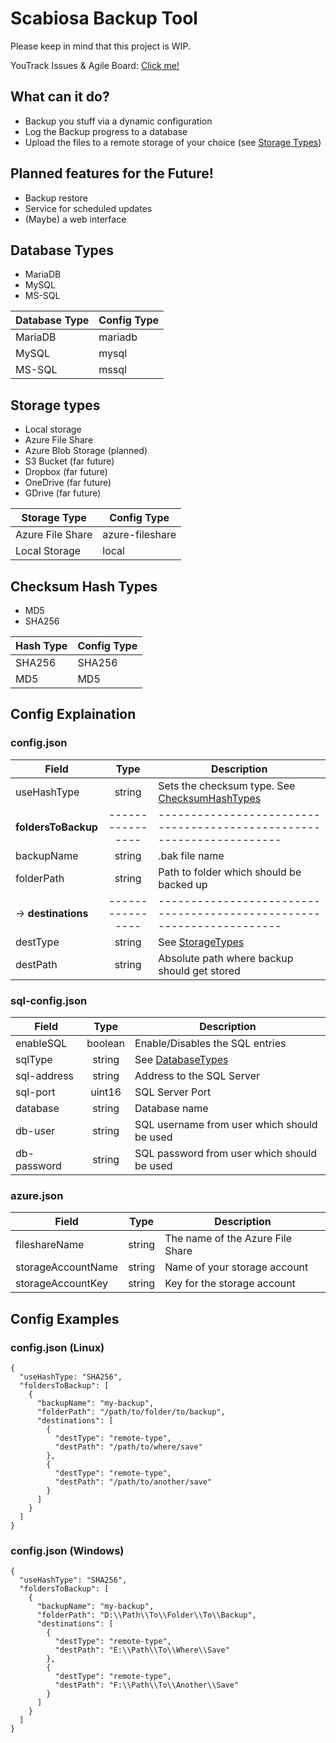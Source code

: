 # Scabiosa Backup Tool

Please keep in mind that this project is WIP.

YouTrack Issues & Agile Board: [Click me!](https://codenoodles.youtrack.cloud/issues)

## What can it do?
- Backup you stuff via a dynamic configuration
- Log the Backup progress to a database 
- Upload the files to a remote storage of your choice (see [Storage Types](#storage-types))

## Planned features for the Future!
- Backup restore
- Service for scheduled updates
- (Maybe) a web interface

## Database Types
- MariaDB
- MySQL
- MS-SQL

| Database Type | Config Type |
|---------------|-------------|
| MariaDB       | mariadb     |
 | MySQL         | mysql       |
 | MS-SQL        | mssql       |


## Storage types
- Local storage 
- Azure File Share
- Azure Blob Storage (planned)
- S3 Bucket (far future)
- Dropbox (far future)
- OneDrive (far future)
- GDrive (far future)

| Storage Type            | Config Type     |
|-------------------------|-----------------|
| Azure File Share        | azure-fileshare |
| Local Storage           | local           |


## Checksum Hash Types
 - MD5
 - SHA256

| Hash Type       | Config Type  |
|-----------------|--------------|
| SHA256          | SHA256       |
| MD5             | MD5          |
## Config Explaination

### config.json
| Field               |       Type       | Description                                                           |
|---------------------|:----------------:|-----------------------------------------------------------------------|
| useHashType         |      string      | Sets the checksum type. See [ChecksumHashTypes](#checksum-hash-types) |
| **foldersToBackup** | ---------------- | --------------------------------------------------------------------- |
| backupName          |      string      | .bak file name                                                        |
| folderPath          |      string      | Path to folder which should be backed up                              |
| -> **destinations** | ---------------- | --------------------------------------------------------------------- |
| destType            |      string      | See [StorageTypes](#storage-types)                                    | 
| destPath            |      string      | Absolute path where backup should get stored                          |

### sql-config.json
| Field        |       Type       | Description                                    |
|--------------|:----------------:|------------------------------------------------|
| enableSQL    |     boolean      | Enable/Disables the SQL entries                |
| sqlType      |      string      | See [DatabaseTypes](#database-types)           |
| sql-address  |      string      | Address to the SQL Server                      |
| sql-port     |      uint16      | SQL Server Port                                |
| database     |      string      | Database name                                  |
| db-user      |      string      | SQL username from user which should be used    |
| db-password  |      string      | SQL password from user which should be used    |

### azure.json
| Field              |  Type  | Description                       |
|--------------------|:------:|-----------------------------------|
| fileshareName      | string | The name of the Azure File Share  |
| storageAccountName | string | Name of your storage account      |
| storageAccountKey  | string | Key for the storage account       |


## Config Examples

### config.json (Linux)
```
{
  "useHashType: "SHA256",
  "foldersToBackup": [
    {
      "backupName": "my-backup",
      "folderPath": "/path/to/folder/to/backup",
      "destinations": [
        {
          "destType": "remote-type",
          "destPath": "/path/to/where/save"
        },
        {
          "destType": "remote-type",
          "destPath": "/path/to/another/save"
        }
      ]
    }
  ]
}
```

### config.json (Windows)
```
{
  "useHashType": "SHA256",
  "foldersToBackup": [
    {
      "backupName": "my-backup",
      "folderPath": "D:\\Path\\To\\Folder\\To\\Backup",
      "destinations": [
        {
          "destType": "remote-type",
          "destPath": "E:\\Path\\To\\Where\\Save"
        },
        {
          "destType": "remote-type",
          "destPath": "F:\\Path\\To\\Another\\Save"
        }
      ]
    }
  ]
}
```
